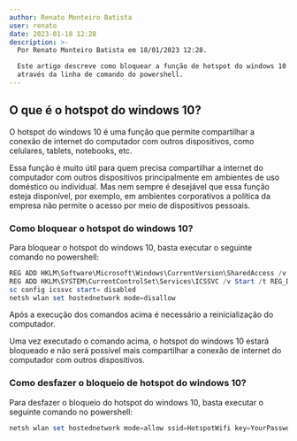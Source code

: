 ```yaml
---
author: Renato Monteiro Batista
user: renato
date: 2023-01-18 12:28
description: >-
  Por Renato Monteiro Batista em 18/01/2023 12:28.

  Este artigo descreve como bloquear a função de hotspot do windows 10
  através da linha de comando do powershell.
---
```


## O que é o hotspot do windows 10?

O hotspot do windows 10 é uma função que permite compartilhar a conexão de internet do computador com outros dispositivos, como celulares, tablets, notebooks, etc.

Essa função é muito útil para quem precisa compartilhar a internet do computador com outros dispositivos principalmente em ambientes de uso doméstico ou individual. Mas nem sempre é desejável que essa função esteja disponível, por exemplo, em ambientes corporativos a política da empresa não permite o acesso por meio de dispositivos pessoais.

### Como bloquear o hotspot do windows 10?

Para bloquear o hotspot do windows 10, basta executar o seguinte comando no powershell:

```powershell
REG ADD HKLM\Software\Microsoft\Windows\CurrentVersion\SharedAccess /v EnableRebootPersistConnection /d 4 /f
REG ADD HKLM\SYSTEM\CurrentControlSet\Services\ICSSVC /v Start /t REG_DWORD /d 4 /f
sc config icssvc start= disabled
netsh wlan set hostednetwork mode=disallow
```

Após a execução dos comandos acima é necessário a reinicialização do computador.

Uma vez executado o comando acima, o hotspot do windows 10 estará bloqueado e não será possível mais compartilhar a conexão de internet do computador com outros dispositivos.

### Como desfazer o bloqueio de hotspot do windows 10?

Para desfazer o bloqueio do hotspot do windows 10, basta executar o seguinte comando no powershell:

```powershell
netsh wlan set hostednetwork mode=allow ssid=HotspotWifi key=YourPassword
```